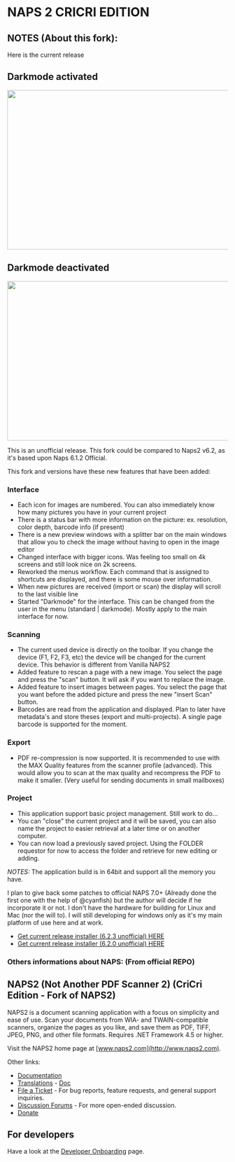 # NAPS 2 CRICRI EDITION
## NOTES (About this fork): 
Here is the current release 


## Darkmode activated
<img src="https://github.com/christianclavet/naps2-cricri-edition/assets/13395943/1fab8b6f-e11d-42e5-ade6-ac5c14701c54" width="729" height="364">

## Darkmode deactivated
<img src="https://github.com/christianclavet/naps2-cricri-edition/assets/13395943/844162e4-a2cd-4b72-bb6d-893a076954ce" width="729" height="364">

This is an unofficial release. This fork could be compared to Naps2 v6.2, as it's based upon Naps 6.1.2 Official.

This fork and versions have these new features that have been added:

### **Interface**
- Each icon for images are numbered. You can also immediately know how many pictures you have in your current project
- There is a status bar with more information on the picture: ex. resolution, color depth, barcode info (if present)
- There is a new preview windows with a splitter bar on the main windows that allow you to check the image without having to open in the image editor 
- Changed interface with bigger icons. Was feeling too small on 4k screens and still look nice on 2k screens.
- Reworked the menus workflow. Each command that is assigned to shortcuts are displayed, and there is some mouse over information.
- When new pictures are received (import or scan) the display will scroll to the last visible line 
- Started "Darkmode" for the interface. This can be changed from the user in the menu (standard | darkmode). Mostly apply to the main interface for now.

### **Scanning**
- The current used device is directly on the toolbar. If you change the device (F1, F2, F3, etc) the device will be changed for the current device. This behavior is different from Vanilla NAPS2
- Added feature to rescan a page with a new image. You select the page and press the "scan" button. It will ask if you want to replace the image. 
- Added feature to insert images between pages. You select the page that you want before the added picture and press the new "insert Scan" button.
- Barcodes are read from the application and displayed. Plan to later have metadata's and store theses (export and multi-projects). A single page barcode is supported for the moment. 

### **Export**
- PDF re-compression is now supported. It is recommended to use with the MAX Quality features from the scanner profile (advanced). This would allow you to scan at the max quality and recompress the PDF to make it smaller. (Very useful for sending documents in small mailboxes)

### **Project**
- This application support basic project management. Still work to do...
- You can "close" the current project and it will be saved, you can also name the project to easier retrieval at a later time or on another computer.
- You can now load a previously saved project. Using the FOLDER requestor for now to access the folder and retrieve for new editing or adding.

*NOTES:*
The application build is in 64bit and support all the memory you have. 

I plan to give back some patches to official NAPS 7.0+ (Already done the first one with the help of  @cyanfish) but the author will decide if he incorporate it or not. I don't have the hardware for building for Linux and Mac (nor the will to). I will still developing for windows only as it's my main platform of use here and at work. 

- [Get current release installer (6.2.3 unofficial) HERE](https://github.com/christianclavet/naps2-cricri-edition/releases/tag/v6.2.3_CriCri_Edition)
- [Get current release installer (6.2.0 unofficial) HERE](https://github.com/christianclavet/naps2-cricri-edition/releases/tag/v6.2.0_CriCri_Edition)

### Others informations about NAPS: (From official REPO)
## NAPS2 (Not Another PDF Scanner 2) (CriCri Edition - Fork of NAPS2)

NAPS2 is a document scanning application with a focus on simplicity and ease of use. Scan your documents from WIA- and TWAIN-compatible scanners, organize the pages as you like, and save them as PDF, TIFF, JPEG, PNG, and other file formats. Requires .NET Framework 4.5 or higher.

Visit the NAPS2 home page at [www.naps2.com](http://www.naps2.com).

Other links:
- [Documentation](http://www.naps2.com/support.html)
- [Translations](http://translate.naps2.com/) - [Doc](http://www.naps2.com/doc-translations.html)
- [File a Ticket](https://sourceforge.net/p/naps2/tickets/) - For bug reports, feature requests, and general support inquiries.
- [Discussion Forums](https://sourceforge.net/p/naps2/discussion/general/) - For more open-ended discussion.
- [Donate](https://www.paypal.com/cgi-bin/webscr?cmd=_s-xclick&hosted_button_id=M77MFAP2ZV9RG)

## For developers
Have a look at the [Developer Onboarding](https://www.naps2.com/doc-dev-onboarding.html) page.

